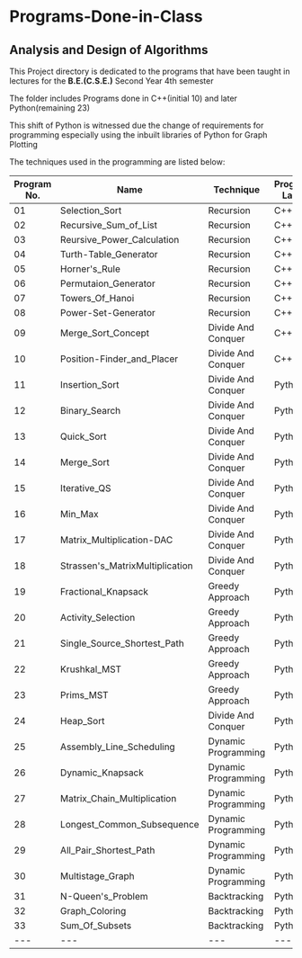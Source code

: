 # Programs-Done-in-Class
## Analysis and Design of Algorithms

<p> This Project directory is dedicated to the programs that have been taught in lectures for the <b>B.E.(C.S.E.)</b> Second Year 4th semester</p>

<p> The folder includes Programs done in C++(initial 10) and later Python(remaining 23)</p>
<p> This shift of Python is witnessed due the change of requirements for programming especially using the inbuilt libraries of Python for Graph Plotting</p>
<p> The techniques used in the programming are listed below:</p>


| Program No. | Name | Technique | Programming Language |
| --- | --- | --- | --- |
| 01 | Selection_Sort | Recursion | C++ |
| 02 | Recursive_Sum_of_List | Recursion | C++ |
| 03 | Reursive_Power_Calculation | Recursion | C++ |
| 04 | Turth-Table_Generator | Recursion | C++ |
| 05 | Horner's_Rule | Recursion | C++ |
| 06 | Permutaion_Generator | Recursion | C++ |
| 07 | Towers_Of_Hanoi | Recursion | C++ |
| 08 | Power-Set-Generator | Recursion | C++ |
| 09 | Merge_Sort_Concept | Divide And Conquer | C++ |
| 10 | Position-Finder_and_Placer | Divide And Conquer | C++ |
| 11 | Insertion_Sort | Divide And Conquer | Python |
| 12 | Binary_Search | Divide And Conquer | Python |
| 13 | Quick_Sort | Divide And Conquer | Python |
| 14 | Merge_Sort | Divide And Conquer | Python |
| 15 | Iterative_QS | Divide And Conquer | Python |
| 16 | Min_Max | Divide And Conquer | Python |
| 17 | Matrix_Multiplication-DAC | Divide And Conquer | Python |
| 18 | Strassen's_MatrixMultiplication | Divide And Conquer | Python |
| 19 | Fractional_Knapsack | Greedy Approach | Python |
| 20 | Activity_Selection |  Greedy Approach | Python |
| 21 | Single_Source_Shortest_Path |  Greedy Approach | Python |
| 22 | Krushkal_MST |  Greedy Approach | Python |
| 23 | Prims_MST |  Greedy Approach | Python |
| 24 | Heap_Sort | Divide And Conquer | Python |
| 25 | Assembly_Line_Scheduling | Dynamic Programming | Python |
| 26 | Dynamic_Knapsack | Dynamic Programming | Python |
| 27 | Matrix_Chain_Multiplication | Dynamic Programming | Python |
| 28 | Longest_Common_Subsequence | Dynamic Programming | Python |
| 29 | All_Pair_Shortest_Path | Dynamic Programming | Python |
| 30 | Multistage_Graph | Dynamic Programming | Python |
| 31 | N-Queen's_Problem | Backtracking | Python |
| 32 | Graph_Coloring | Backtracking | Python |
| 33 | Sum_Of_Subsets | Backtracking | Python |
| --- | --- | --- | --- |
